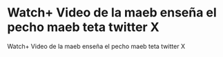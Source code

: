 <h1>Watch+ Video de la maeb enseña el pecho maeb teta twitter X</h1>
Watch+ Video de la maeb enseña el pecho maeb teta twitter X
